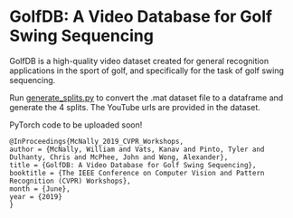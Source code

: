 # GolfDB: A Video Database for Golf Swing Sequencing
GolfDB is a high-quality video dataset created for general recognition applications in the sport of golf, and specifically for the task of golf swing sequencing. 

Run [generate_splits.py](./data/generate_splits.py) to convert the .mat dataset file to a dataframe and generate the 4 splits. The YouTube urls are provided in the dataset. 

PyTorch code to be uploaded soon!

```
@InProceedings{McNally_2019_CVPR_Workshops,
author = {McNally, William and Vats, Kanav and Pinto, Tyler and Dulhanty, Chris and McPhee, John and Wong, Alexander},
title = {GolfDB: A Video Database for Golf Swing Sequencing},
booktitle = {The IEEE Conference on Computer Vision and Pattern Recognition (CVPR) Workshops},
month = {June},
year = {2019}
}
```
